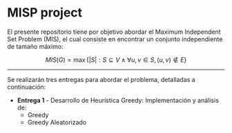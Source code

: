 # MISP project

El presente repositorio tiene por objetivo abordar el Maximum Independent Set Problem (MIS), el cual consiste en encontrar un conjunto independiente de tamaño máximo:

$$
MIS(G) = \max\{|S| : S \subseteq V \land \forall u, v \in S, (u, v) \notin E\}
$$

---

Se realizarán tres entregas para abordar el problema, detalladas a continuación:

- **Entrega 1** - Desarrollo de Heurística Greedy: Implementación y análisis de:
    - Greedy
    - Greedy Aleatorizado